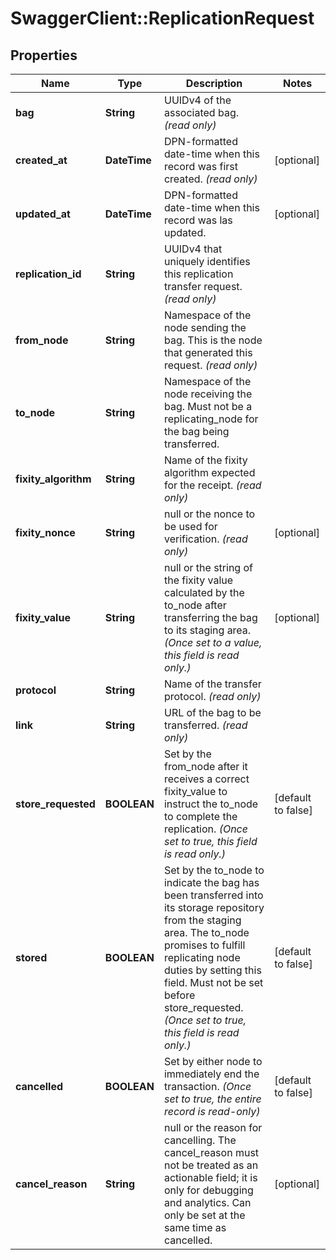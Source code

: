 # SwaggerClient::ReplicationRequest

## Properties
Name | Type | Description | Notes
------------ | ------------- | ------------- | -------------
**bag** | **String** | UUIDv4 of the associated bag. _(read only)_  | 
**created_at** | **DateTime** | DPN-formatted date-time when this record was first created. _(read only)_  | [optional] 
**updated_at** | **DateTime** | DPN-formatted date-time when this record was las updated.  | [optional] 
**replication_id** | **String** | UUIDv4 that uniquely identifies this replication transfer request. _(read only)_  | 
**from_node** | **String** | Namespace of the node sending the bag. This is the node that generated this request. _(read only)_  | 
**to_node** | **String** | Namespace of the node receiving the bag. Must not be a replicating_node for the bag being transferred.  | 
**fixity_algorithm** | **String** | Name of the fixity algorithm expected for the receipt. _(read only)_  | 
**fixity_nonce** | **String** | null or the nonce to be used for verification. _(read only)_  | [optional] 
**fixity_value** | **String** | null or the string of the fixity value calculated by the to_node after transferring the bag to its staging area.  _(Once set to a value, this field is read only.)_  | [optional] 
**protocol** | **String** | Name of the transfer protocol. _(read only)_  | 
**link** | **String** | URL of the bag to be transferred. _(read only)_  | 
**store_requested** | **BOOLEAN** | Set by the from_node after it receives a correct fixity_value to instruct the to_node to complete the replication.  _(Once set to true, this field is read only.)_  | [default to false]
**stored** | **BOOLEAN** | Set by the to_node to indicate the bag has been transferred into its storage repository from the staging area.  The to_node promises to fulfill replicating node duties by setting this field.  Must not be set before store_requested. _(Once set to true, this field is read only.)_  | [default to false]
**cancelled** | **BOOLEAN** | Set by either node to immediately end the transaction. _(Once set to true, the entire record is read-only)_  | [default to false]
**cancel_reason** | **String** | null or the reason for cancelling.  The cancel_reason must not be treated as an actionable field; it is only for debugging and analytics. Can only be set at the same time as cancelled.  | [optional] 


